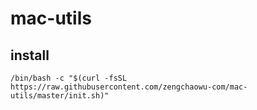 # mac-utils

## install
```
/bin/bash -c "$(curl -fsSL https://raw.githubusercontent.com/zengchaowu-com/mac-utils/master/init.sh)"
```